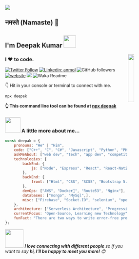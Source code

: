 
![](https://komarev.com/ghpvc/?username=itsmedeepak&color=brightgreen)

<h2> नमस्ते (Namaste) 🙏 </h2> <h2> I'm Deepak Kumar <img src="https://media.giphy.com/media/12oufCB0MyZ1Go/giphy.gif" width="40" ></h2>
<img align='right' src="https://media.giphy.com/media/M9gbBd9nbDrOTu1Mqx/giphy.gif" width="20%">
<h3> I  ❤️ to code. 
</h3>

[![Twitter Follow](https://img.shields.io/twitter/follow/itsmeedepak?label=Follow)](https://twitter.com/intent/follow?screen_name=itsmeedepak)
[![Linkedin: anmol](https://img.shields.io/badge/-Deepak-blue?style=flat-square&logo=Linkedin&logoColor=white&link=https://www.linkedin.com/in/itsmedeepak07/)](https://www.linkedin.com/in/itsmedeepak07/)
![GitHub followers](https://img.shields.io/github/followers/itsmedeepak?label=Follow&style=social)
[![website](https://img.shields.io/badge/Website-46a2f1.svg?&style=flat-square&logo=Google-Chrome&logoColor=white&link=https://anmolsingh.me/)](https://itsmedeepak.github.io/portfolio/)
![](https://komarev.com/ghpvc/?username=itsmedeepak&color=brightgreen)
![Waka Readme](https://github.com/anmol098/anmol098/workflows/Waka%20Readme/badge.svg)

👇 Hit in your console or terminal to connect with me.

```bash
npx deepak
```
**👆 This command line tool can be found at [npx deepak](https://)**

### <img src="https://media.giphy.com/media/VgCDAzcKvsR6OM0uWg/giphy.gif" width="50"> A little more about me...  

```javascript
const deepak = {
    pronouns: "He" | "Him",
    code: ["C++", "C", "C#", "Javascript", "Python", "PHP"],
    askMeAbout: ["web dev", "tech", "app dev", "competitive programming", "collaboration", "open source"],
    technologies: {
        backEnd: {
            js: ["Node", "Express", "React", "React-Native],
        },
        backEnd: {
            front: ["Html", "CSS", "SCSS", "Bootstrap 5.0"],
        },  
        devOps: ["AWS", "Docker🐳", "Route53", "Nginx"],
        databases: ["mongo", "MySql",],
        misc: ["Firebase", "Socket.IO", "selenium", "open-cv"]
    },
    architecture: ["Serverless Architecture", "Progressive web applications", "Single page applications"],
    currentFocus: "Open-Source, Learning new Technology",
    funFact: "There are two ways to write error-free programs; only the third one works 😅"
};
```
<img src="https://media.giphy.com/media/LnQjpWaON8nhr21vNW/giphy.gif" width="60"> <em><b>I love connecting with different people</b> so if you want to say <b>hi, I'll be happy to meet you more!</b> 😍</em>


